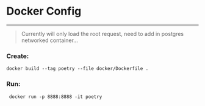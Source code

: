 # Docker Config

---
> Currently will only load the root request, need to add in postgres networked container...

### Create:
``` docker build --tag poetry --file docker/Dockerfile . ```
### Run:
``` docker run -p 8888:8888 -it poetry```

